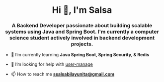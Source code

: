 <h1 align="center">Hi 👋, I'm Salsa</h1>
<h3 align="center">A Backend Developer passionate about building scalable systems using Java and Spring Boot. I'm currently a computer science student actively involved in backend development projects.</h3>

- 🌱 I’m currently learning **Java Spring Boot, Spring Security, & Redis**

- 🤝 I’m looking for help with [user-manage](https://github.com/sasabiaa/user-manage)

- 📫 How to reach me **ssalsabilayunita@gmail.com**
